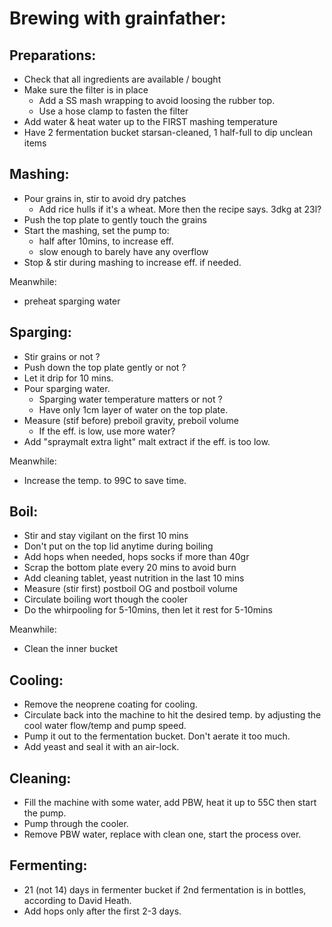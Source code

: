 ﻿Brewing with grainfather:
=========================

Preparations:
-------------

- Check that all ingredients are available / bought
- Make sure the filter is in place
  - Add a SS mash wrapping to avoid loosing the rubber top.
  - Use a hose clamp to fasten the filter
- Add water & heat water up to the FIRST mashing temperature
- Have 2 fermentation bucket starsan-cleaned, 1 half-full to dip unclean items

Mashing:
--------

- Pour grains in, stir to avoid dry patches
  - Add rice hulls if it's a wheat. More then the recipe says. 3dkg at 23l?
- Push the top plate to gently touch the grains
- Start the mashing, set the pump to:
  - half after 10mins, to increase eff.
  - slow enough to barely have any overflow
- Stop & stir during mashing to increase eff. if needed.

Meanwhile:
 - preheat sparging water

Sparging:
---------

 - Stir grains or not ?
 - Push down the top plate gently or not ?
 - Let it drip for 10 mins.
 - Pour sparging water.
   - Sparging water temperature matters or not ?
   - Have only 1cm layer of water on the top plate.
 - Measure (stif before) preboil gravity, preboil volume
   - If the eff. is low, use more water?
 - Add "spraymalt extra light" malt extract if the eff. is too low.

Meanwhile:
 - Increase the temp.  to 99C to save time.

Boil:
-----

 - Stir and stay vigilant on the first 10 mins
 - Don't put on the top lid anytime during boiling
 - Add hops when needed,  hops socks if more than 40gr
 - Scrap the bottom plate every 20 mins to avoid burn
 - Add cleaning tablet, yeast nutrition in the last 10 mins
 - Measure (stir first) postboil OG and postboil volume
 - Circulate boiling wort though the cooler
 - Do the whirpooling for 5-10mins, then let it rest for 5-10mins

Meanwhile:
 - Clean the inner bucket

Cooling:
--------

 - Remove the neoprene coating for cooling.
 - Circulate back into the machine to hit the desired temp. by adjusting the
 cool water flow/temp and pump speed.
 - Pump it out to the fermentation bucket. Don't aerate it too much.
 - Add yeast and seal it with an air-lock.

Cleaning:
---------

 - Fill the machine with some water, add PBW, heat it up to 55C then start the
 pump.
 - Pump through the cooler.
 - Remove PBW water, replace with clean one, start the process over.

Fermenting:
-----------

 - 21 (not 14) days in fermenter bucket if 2nd fermentation is in bottles,
   according to David Heath.
 - Add hops only after the first 2-3 days.
